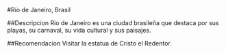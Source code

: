 #Río de Janeiro, Brasil

##Descripcion
Río de Janeiro es una ciudad brasileña que destaca por sus playas, su carnaval, su vida cultural y sus paisajes.

##Recomendacion
Visitar la estatua de Cristo el Redentor. 
